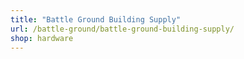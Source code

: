 ```yaml
---
title: "Battle Ground Building Supply"
url: /battle-ground/battle-ground-building-supply/
shop: hardware
---
```


